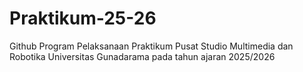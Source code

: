 # Praktikum-25-26

Github Program Pelaksanaan Praktikum Pusat Studio Multimedia dan Robotika Universitas Gunadarama pada tahun ajaran 2025/2026
